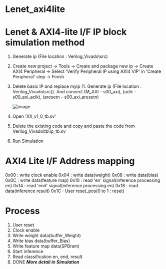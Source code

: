 # Lenet_axi4lite
# Lenet & AXI4-lite I/F IP block simulation method
1. Generate ip (File location : Verilog_Vivado\src)
2. Create new project -> Tools -> Create and package new ip -> Create AXI4 Peripheral -> Select 'Verify Peripheral IP using AXI4 VIP' in 'Create Peripheral' step -> Finish
3. Delete basic IP and replace myip (1. Generate ip (File location : Verilog_Vivado\src)). And connect (M_AXI - s00_axi), (aclk - s00_axi_aclk), (aresetn - s00_axi_aresetn)

    ![image](https://github.com/wjdtmdals29/Lenet_axi4lite/assets/109125304/306e23d2-8691-4175-996c-e2f512cf906d)
   
4. Open 'XX_v1_0_tb.sv'
5. Delete the existing code and copy and paste the code from Verilog_Vivado\tb\ip_tb.sv
6. Run Simulation

# AXI4 Lite I/F Address mapping
0x00 : write clock enable
0x04 : write data(weight)
0x08 : write data(bias)
0x0C : write data(feature map)
0x10 : read 'en' signal(inference processing en)
0x14 : read 'end' signal(inference processing en)
0x18 : read data(inference result)
0x1C : User reset_pos(0 to 1 : reset)

# Process
1. User reset
2. Clock enable
3. Write weight data(buffer_Weight)
4. Write bias data(buffer_Bias)
5. Write feature map data(SPBram)
6. Start inference
7. Read classification en, end, result
8. DONE
***More detail in Simulation***

